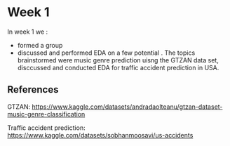 # Week 1
In week 1 we :
- formed a group
- discussed and performed EDA on a few potential . The topics brainstormed were music genre prediction uisng the GTZAN data set, disccussed and conducted EDA for traffic accident prediction in USA.
## References
GTZAN: https://www.kaggle.com/datasets/andradaolteanu/gtzan-dataset-music-genre-classification  

Traffic accident prediction: https://www.kaggle.com/datasets/sobhanmoosavi/us-accidents